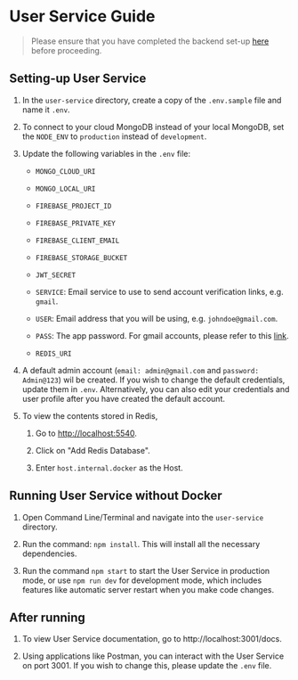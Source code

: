 # User Service Guide

> Please ensure that you have completed the backend set-up [here](../README.md) before proceeding.

## Setting-up User Service

1. In the `user-service` directory, create a copy of the `.env.sample` file and name it `.env`.

2. To connect to your cloud MongoDB instead of your local MongoDB, set the `NODE_ENV` to `production` instead of `development`.

3. Update the following variables in the `.env` file:

   - `MONGO_CLOUD_URI`

   - `MONGO_LOCAL_URI`

   - `FIREBASE_PROJECT_ID`

   - `FIREBASE_PRIVATE_KEY`

   - `FIREBASE_CLIENT_EMAIL`

   - `FIREBASE_STORAGE_BUCKET`

   - `JWT_SECRET`

   - `SERVICE`: Email service to use to send account verification links, e.g. `gmail`.

   - `USER`: Email address that you will be using, e.g. `johndoe@gmail.com`.

   - `PASS`: The app password. For gmail accounts, please refer to this [link](https://support.google.com/accounts/answer/185833?hl=en).

   - `REDIS_URI`

4. A default admin account (`email: admin@gmail.com` and `password: Admin@123`) wil be created. If you wish to change the default credentials, update them in `.env`. Alternatively, you can also edit your credentials and user profile after you have created the default account.

5. To view the contents stored in Redis,

   1. Go to [http://localhost:5540](http://localhost:5540).

   2. Click on "Add Redis Database".

   3. Enter `host.internal.docker` as the Host.

## Running User Service without Docker

1. Open Command Line/Terminal and navigate into the `user-service` directory.

2. Run the command: `npm install`. This will install all the necessary dependencies.

3. Run the command `npm start` to start the User Service in production mode, or use `npm run dev` for development mode, which includes features like automatic server restart when you make code changes.

## After running

1. To view User Service documentation, go to http://localhost:3001/docs.

2. Using applications like Postman, you can interact with the User Service on port 3001. If you wish to change this, please update the `.env` file.

